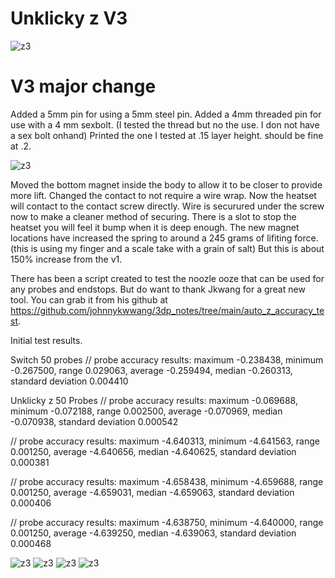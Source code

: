 # Unklicky z V3 
![z3](https://github.com/majarspeed/Unklicky/raw/main/pictures/z.PNG "z3")

# V3 major change

Added a 5mm pin for using a 5mm steel pin. 
Added a 4mm threaded pin for use with a 4 mm sexbolt. (I tested the thread but no the use. I don not have a sex bolt onhand) 
Printed the one I tested at .15 layer height. should be fine at .2. 

![z3](https://github.com/majarspeed/Unklicky/raw/main/pictures/Heatset_contact.png "z3")

Moved the bottom magnet inside the body to allow it to be closer to provide more lift. 
Changed the contact to not require a wire wrap. Now the heatset will contact to the contact screw directly. 
Wire is securured under the screw now to make a cleaner method of securing. 
There is a slot to stop the heatset you will feel it bump when it is deep enough.
The new magnet locations have increased the spring to around a 245 grams of lifiting force. (this is using my finger and a scale take with a grain of salt) But this is about 150% increase from the v1.

There has been a script created to test the noozle ooze that can be used for any probes and endstops.  But do want to thank Jkwang for a great new tool. You can grab it from his github at https://github.com/johnnykwwang/3dp_notes/tree/main/auto_z_accuracy_test. 


Initial test results. 

Switch 50 probes
// probe accuracy results: maximum -0.238438, minimum -0.267500, range 0.029063, average -0.259494, median -0.260313, standard deviation 0.004410

Unklicky z 50 Probes 
// probe accuracy results: maximum -0.069688, minimum -0.072188, range 0.002500, average -0.070969, median -0.070938, standard deviation 0.000542 

// probe accuracy results: maximum -4.640313, minimum -4.641563, range 0.001250, average -4.640656, median -4.640625, standard deviation 0.000381

// probe accuracy results: maximum -4.658438, minimum -4.659688, range 0.001250, average -4.659031, median -4.659063, standard deviation 0.000406

// probe accuracy results: maximum -4.638750, minimum -4.640000, range 0.001250, average -4.639250, median -4.639063, standard deviation 0.000468


![z3](https://github.com/majarspeed/Unklicky/raw/main/pictures/z_heatsetting.jpeg "z3")
![z3](https://github.com/majarspeed/Unklicky/raw/main/pictures/z_tip.jpeg "z3")
![z3](https://github.com/majarspeed/Unklicky/raw/main/pictures/zpin_ex.jpg "z3")
![z3](https://github.com/majarspeed/Unklicky/raw/main/pictures/Heatset_locating.jpg "z3")
